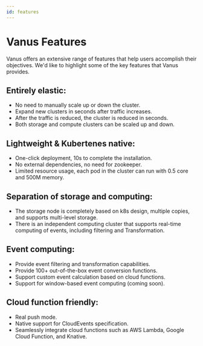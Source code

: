 ```yaml
---
id: features
---
```


# Vanus Features

Vanus offers an extensive range of features that help users accomplish their objectives. We'd like to highlight some of the key features that Vanus provides.

## Entirely elastic:
* No need to manually scale up or down the cluster.
* Expand new clusters in seconds after traffic increases.
* After the traffic is reduced, the cluster is reduced in seconds.
* Both storage and compute clusters can be scaled up and down.

## Lightweight & Kubertenes native:
* One-click deployment, 10s to complete the installation.
* No external dependencies, no need for zookeeper.
* Limited resource usage, each pod in the cluster can run with 0.5 core and 500M memory.

## Separation of storage and computing:
* The storage node is completely based on k8s design, multiple copies, and supports multi-level storage.
* There is an independent computing cluster that supports real-time computing of events, including filtering and Transformation.

## Event computing:
* Provide event filtering and transformation capabilities.
* Provide 100+ out-of-the-box event conversion functions.
* Support custom event calculation based on cloud functions.
* Support for window-based event computing (coming soon).

## Cloud function friendly:
* Real push mode.
* Native support for CloudEvents specification.
* Seamlessly integrate cloud functions such as AWS Lambda, Google Cloud Function, and Knative.









